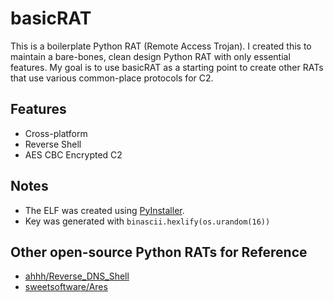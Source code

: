 # basicRAT

This is a boilerplate Python RAT (Remote Access Trojan). I created this to maintain a bare-bones, clean design Python RAT with only essential features. My goal is to use basicRAT as a starting point to create other RATs that use various common-place protocols for C2.

## Features
* Cross-platform
* Reverse Shell
* AES CBC Encrypted C2

## Notes
* The ELF was created using [PyInstaller](http://www.pyinstaller.org/).
* Key was generated with `binascii.hexlify(os.urandom(16))`

## Other open-source Python RATs for Reference
* [ahhh/Reverse_DNS_Shell](https://github.com/ahhh/Reverse_DNS_Shell)
* [sweetsoftware/Ares](https://github.com/sweetsoftware/Ares)

